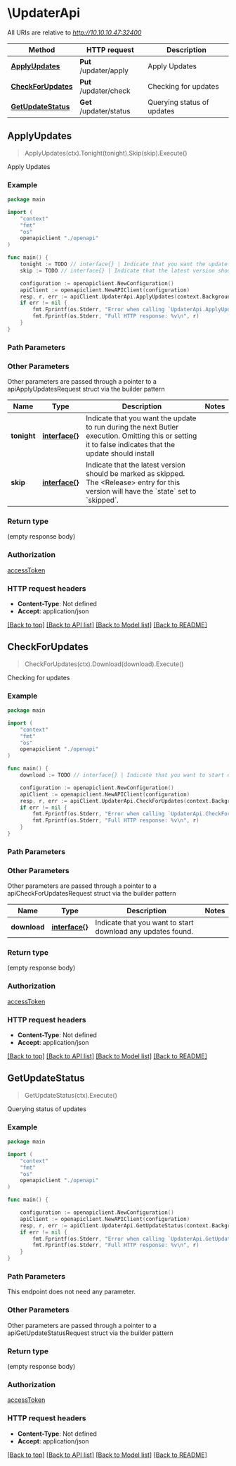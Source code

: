 # \UpdaterApi

All URIs are relative to *http://10.10.10.47:32400*

Method | HTTP request | Description
------------- | ------------- | -------------
[**ApplyUpdates**](UpdaterApi.md#ApplyUpdates) | **Put** /updater/apply | Apply Updates
[**CheckForUpdates**](UpdaterApi.md#CheckForUpdates) | **Put** /updater/check | Checking for updates
[**GetUpdateStatus**](UpdaterApi.md#GetUpdateStatus) | **Get** /updater/status | Querying status of updates



## ApplyUpdates

> ApplyUpdates(ctx).Tonight(tonight).Skip(skip).Execute()

Apply Updates



### Example

```go
package main

import (
    "context"
    "fmt"
    "os"
    openapiclient "./openapi"
)

func main() {
    tonight := TODO // interface{} | Indicate that you want the update to run during the next Butler execution. Omitting this or setting it to false indicates that the update should install (optional)
    skip := TODO // interface{} | Indicate that the latest version should be marked as skipped. The <Release> entry for this version will have the `state` set to `skipped`. (optional)

    configuration := openapiclient.NewConfiguration()
    apiClient := openapiclient.NewAPIClient(configuration)
    resp, r, err := apiClient.UpdaterApi.ApplyUpdates(context.Background()).Tonight(tonight).Skip(skip).Execute()
    if err != nil {
        fmt.Fprintf(os.Stderr, "Error when calling `UpdaterApi.ApplyUpdates``: %v\n", err)
        fmt.Fprintf(os.Stderr, "Full HTTP response: %v\n", r)
    }
}
```

### Path Parameters



### Other Parameters

Other parameters are passed through a pointer to a apiApplyUpdatesRequest struct via the builder pattern


Name | Type | Description  | Notes
------------- | ------------- | ------------- | -------------
 **tonight** | [**interface{}**](interface{}.md) | Indicate that you want the update to run during the next Butler execution. Omitting this or setting it to false indicates that the update should install | 
 **skip** | [**interface{}**](interface{}.md) | Indicate that the latest version should be marked as skipped. The &lt;Release&gt; entry for this version will have the &#x60;state&#x60; set to &#x60;skipped&#x60;. | 

### Return type

 (empty response body)

### Authorization

[accessToken](../README.md#accessToken)

### HTTP request headers

- **Content-Type**: Not defined
- **Accept**: application/json

[[Back to top]](#) [[Back to API list]](../README.md#documentation-for-api-endpoints)
[[Back to Model list]](../README.md#documentation-for-models)
[[Back to README]](../README.md)


## CheckForUpdates

> CheckForUpdates(ctx).Download(download).Execute()

Checking for updates



### Example

```go
package main

import (
    "context"
    "fmt"
    "os"
    openapiclient "./openapi"
)

func main() {
    download := TODO // interface{} | Indicate that you want to start download any updates found. (optional)

    configuration := openapiclient.NewConfiguration()
    apiClient := openapiclient.NewAPIClient(configuration)
    resp, r, err := apiClient.UpdaterApi.CheckForUpdates(context.Background()).Download(download).Execute()
    if err != nil {
        fmt.Fprintf(os.Stderr, "Error when calling `UpdaterApi.CheckForUpdates``: %v\n", err)
        fmt.Fprintf(os.Stderr, "Full HTTP response: %v\n", r)
    }
}
```

### Path Parameters



### Other Parameters

Other parameters are passed through a pointer to a apiCheckForUpdatesRequest struct via the builder pattern


Name | Type | Description  | Notes
------------- | ------------- | ------------- | -------------
 **download** | [**interface{}**](interface{}.md) | Indicate that you want to start download any updates found. | 

### Return type

 (empty response body)

### Authorization

[accessToken](../README.md#accessToken)

### HTTP request headers

- **Content-Type**: Not defined
- **Accept**: application/json

[[Back to top]](#) [[Back to API list]](../README.md#documentation-for-api-endpoints)
[[Back to Model list]](../README.md#documentation-for-models)
[[Back to README]](../README.md)


## GetUpdateStatus

> GetUpdateStatus(ctx).Execute()

Querying status of updates



### Example

```go
package main

import (
    "context"
    "fmt"
    "os"
    openapiclient "./openapi"
)

func main() {

    configuration := openapiclient.NewConfiguration()
    apiClient := openapiclient.NewAPIClient(configuration)
    resp, r, err := apiClient.UpdaterApi.GetUpdateStatus(context.Background()).Execute()
    if err != nil {
        fmt.Fprintf(os.Stderr, "Error when calling `UpdaterApi.GetUpdateStatus``: %v\n", err)
        fmt.Fprintf(os.Stderr, "Full HTTP response: %v\n", r)
    }
}
```

### Path Parameters

This endpoint does not need any parameter.

### Other Parameters

Other parameters are passed through a pointer to a apiGetUpdateStatusRequest struct via the builder pattern


### Return type

 (empty response body)

### Authorization

[accessToken](../README.md#accessToken)

### HTTP request headers

- **Content-Type**: Not defined
- **Accept**: application/json

[[Back to top]](#) [[Back to API list]](../README.md#documentation-for-api-endpoints)
[[Back to Model list]](../README.md#documentation-for-models)
[[Back to README]](../README.md)


